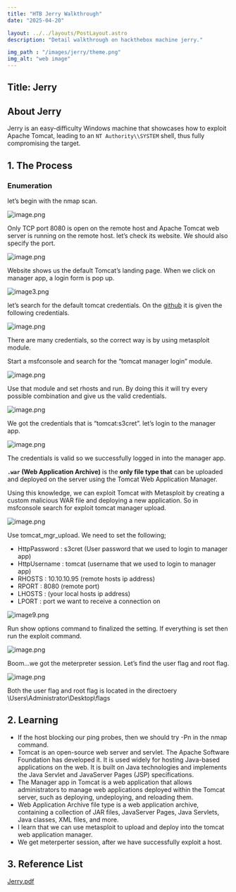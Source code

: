 ```yaml
---
title: "HTB Jerry Walkthrough"
date: "2025-04-20"

layout: ../../layouts/PostLayout.astro
description: "Detail walkthrough on hackthebox machine jerry."

img_path : "/images/jerry/theme.png"
img_alt: "web image"
---
```


## Title: Jerry

## About Jerry

Jerry is an easy-difficulty Windows machine that showcases how to exploit Apache Tomcat, leading to an `NT Authority\\SYSTEM` shell, thus fully compromising the target. 

## 1. The Process

### Enumeration

let’s begin with the nmap scan.

![image.png](/images/jerry/image1.png)

Only TCP port 8080 is open on the remote host and Apache Tomcat web server is running on the remote host. let’s check its website. We should also specify the port.

![image.png](/images/jerry/image2.png)

Website shows us the default Tomcat’s landing page. When we click on manager app, a login form is pop up. 

![image3.png](/images/jerry/image3.png)

let’s search for the default tomcat credentials. On the [github](https://github.com/netbiosX/Default-Credentials/blob/master/Apache-Tomcat-Default-Passwords.mdown) it is given the following credentials.

![image.png](/images/jerry/image4.png)

There are many credentials, so the correct way is by using metasploit module. 

Start a msfconsole and search for the “tomcat manager login” module.

![image.png](/images/jerry/image5.png)

Use that module and set rhosts and run. By doing this it will try every possible combination and give us the valid credentials.

![image.png](/images/jerry/image6.png)

We got the credentials that is “tomcat:s3cret”. let’s login to the manager app.

![image.png](/images/jerry/image7.png)

The credentials is valid so we successfully logged in into the manager app. 

**`.war` (Web Application Archive)** is the **only file type that** can be uploaded and deployed on the server using the Tomcat Web Application Manager.

Using this knowledge, we can exploit Tomcat with Metasploit by creating a custom malicious
WAR file and deploying a new application. So in msfconsole search for exploit tomcat manager upload.

![image.png](/images/jerry/image8.png)

Use tomcat_mgr_upload. We need to set the following;

- HttpPassword  :   s3cret   (User password that we used to login to manager app)
- HttpUsername :   tomcat  (username that we used to login to manager app)
- RHOSTS  : 10.10.10.95 (remote hosts ip address)
- RPORT : 8080 (remote port)
- LHOSTS : (your local hosts ip address)
- LPORT : port we want to receive a connection on

![image9.png](/images/jerry/image9.png)

Run show options command to finalized the setting. If everything is set then run the exploit command.

![image.png](/images/jerry/image10.png)

Boom…we got the meterpreter session. Let’s find the user flag and root flag.

![image.png](/images/jerry/image11.png)

Both the user flag and root flag is located in the directoery  \Users\Administrator\Desktop\flags

## 2. Learning

- If the host blocking our ping probes, then we should  try -Pn in the nmap command.
- Tomcat is an open-source web server and servlet. The Apache Software Foundation has developed it. It is used widely for hosting Java-based applications on the web. It is built on Java technologies and implements the Java Servlet and JavaServer Pages (JSP) specifications.
- The Manager app in Tomcat is a  web application that allows administrators to manage web applications deployed within the Tomcat server, such as deploying, undeploying, and reloading them.
- Web Application Archive file type is a web application archive, containing a collection of JAR files, JavaServer Pages, Java Servlets, Java classes, XML files, and more.
- I learn that we can use metasploit to upload and deploy into the  tomcat web application manager.
- We get meterperter session, after we have successfully exploit a host.

## 3. Reference List

[Jerry.pdf](/images/jerry/Jerry.pdf)